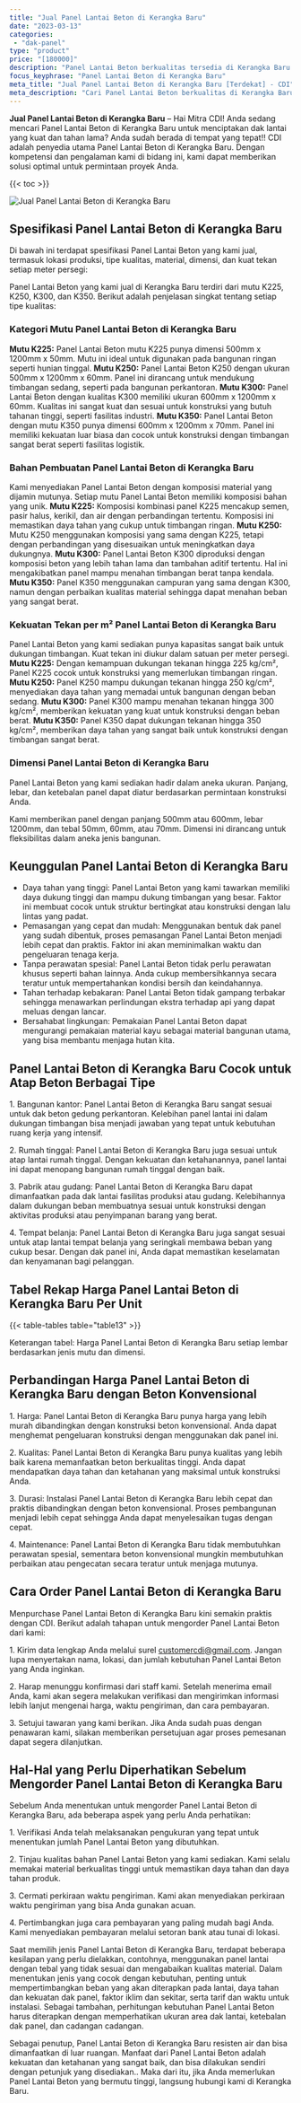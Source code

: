 ```yaml
---
title: "Jual Panel Lantai Beton di Kerangka Baru"
date: "2023-03-13"
categories:
 - "dak-panel"
type: "product"
price: "[180000]"
description: "Panel Lantai Beton berkualitas tersedia di Kerangka Baru. Solusi ideal untuk proyek konstruksi dengan standar terbaik, Panel Lantai Beton memberikan kekuatan maksimal untuk proyek pembangunan. Konsultasi gratis."
focus_keyphrase: "Panel Lantai Beton di Kerangka Baru"
meta_title: "Jual Panel Lantai Beton di Kerangka Baru [Terdekat] - CDI"
meta_description: "Cari Panel Lantai Beton berkualitas di Kerangka Baru?. Kami menyediakan Panel Lantai Beton premium untuk pembangunan. Promo menarik hanya di sini."
---
```


**Jual Panel Lantai Beton di Kerangka Baru** – Hai Mitra CDI! Anda sedang mencari Panel Lantai Beton di Kerangka Baru untuk menciptakan dak lantai yang kuat dan tahan lama? Anda sudah berada di tempat yang tepat!! CDI adalah penyedia utama Panel Lantai Beton di Kerangka Baru. Dengan kompetensi dan pengalaman kami di bidang ini, kami dapat memberikan solusi optimal untuk permintaan proyek Anda.

{{< toc >}}

![Jual Panel Lantai Beton di Kerangka Baru](/images/dak-panel/dak-panel-15.jpg)

## Spesifikasi Panel Lantai Beton di Kerangka Baru

Di bawah ini terdapat spesifikasi Panel Lantai Beton yang kami jual, termasuk lokasi produksi, tipe kualitas, material, dimensi, dan kuat tekan setiap meter persegi:

Panel Lantai Beton yang kami jual di Kerangka Baru terdiri dari mutu K225, K250, K300, dan K350. Berikut adalah penjelasan singkat tentang setiap tipe kualitas:

### Kategori Mutu Panel Lantai Beton di Kerangka Baru

**Mutu K225:** Panel Lantai Beton mutu K225 punya dimensi 500mm x 1200mm x 50mm. Mutu ini ideal untuk digunakan pada bangunan ringan seperti hunian tinggal.
**Mutu K250:** Panel Lantai Beton K250 dengan ukuran 500mm x 1200mm x 60mm. Panel ini dirancang untuk mendukung timbangan sedang, seperti pada bangunan perkantoran.
**Mutu K300:** Panel Lantai Beton dengan kualitas K300 memiliki ukuran 600mm x 1200mm x 60mm. Kualitas ini sangat kuat dan sesuai untuk konstruksi yang butuh tahanan tinggi, seperti fasilitas industri.
**Mutu K350:** Panel Lantai Beton dengan mutu K350 punya dimensi 600mm x 1200mm x 70mm. Panel ini memiliki kekuatan luar biasa dan cocok untuk konstruksi dengan timbangan sangat berat seperti fasilitas logistik.

### Bahan Pembuatan Panel Lantai Beton di Kerangka Baru

Kami menyediakan Panel Lantai Beton dengan komposisi material yang dijamin mutunya. Setiap mutu Panel Lantai Beton memiliki komposisi bahan yang unik.
**Mutu K225:** Komposisi kombinasi panel K225 mencakup semen, pasir halus, kerikil, dan air dengan perbandingan tertentu. Komposisi ini memastikan daya tahan yang cukup untuk timbangan ringan.
**Mutu K250:** Mutu K250 menggunakan komposisi yang sama dengan K225, tetapi dengan perbandingan yang disesuaikan untuk meningkatkan daya dukungnya.
**Mutu K300:** Panel Lantai Beton K300 diproduksi dengan komposisi beton yang lebih tahan lama dan tambahan aditif tertentu. Hal ini mengakibatkan panel mampu menahan timbangan berat tanpa kendala.
**Mutu K350:** Panel K350 menggunakan campuran yang sama dengan K300, namun dengan perbaikan kualitas material sehingga dapat menahan beban yang sangat berat.

### Kekuatan Tekan per m² Panel Lantai Beton di Kerangka Baru

Panel Lantai Beton yang kami sediakan punya kapasitas sangat baik untuk dukungan timbangan. Kuat tekan ini diukur dalam satuan per meter persegi.
**Mutu K225:** Dengan kemampuan dukungan tekanan hingga 225 kg/cm², Panel K225 cocok untuk konstruksi yang memerlukan timbangan ringan.
**Mutu K250:** Panel K250 mampu dukungan tekanan hingga 250 kg/cm², menyediakan daya tahan yang memadai untuk bangunan dengan beban sedang.
**Mutu K300:** Panel K300 mampu menahan tekanan hingga 300 kg/cm², memberikan kekuatan yang kuat untuk konstruksi dengan beban berat.
**Mutu K350:** Panel K350 dapat dukungan tekanan hingga 350 kg/cm², memberikan daya tahan yang sangat baik untuk konstruksi dengan timbangan sangat berat.

### Dimensi Panel Lantai Beton di Kerangka Baru

Panel Lantai Beton yang kami sediakan hadir dalam aneka ukuran. Panjang, lebar, dan ketebalan panel dapat diatur berdasarkan permintaan konstruksi Anda.

Kami memberikan panel dengan panjang 500mm atau 600mm, lebar 1200mm, dan tebal 50mm, 60mm, atau 70mm. Dimensi ini dirancang untuk fleksibilitas dalam aneka jenis bangunan.

## Keunggulan Panel Lantai Beton di Kerangka Baru

*   Daya tahan yang tinggi: Panel Lantai Beton yang kami tawarkan memiliki daya dukung tinggi dan mampu dukung timbangan yang besar. Faktor ini membuat cocok untuk struktur bertingkat atau konstruksi dengan lalu lintas yang padat.
*   Pemasangan yang cepat dan mudah: Menggunakan bentuk dak panel yang sudah dibentuk, proses pemasangan Panel Lantai Beton menjadi lebih cepat dan praktis. Faktor ini akan meminimalkan waktu dan pengeluaran tenaga kerja.
*   Tanpa perawatan spesial: Panel Lantai Beton tidak perlu perawatan khusus seperti bahan lainnya. Anda cukup membersihkannya secara teratur untuk mempertahankan kondisi bersih dan keindahannya.
*   Tahan terhadap kebakaran: Panel Lantai Beton tidak gampang terbakar sehingga menawarkan perlindungan ekstra terhadap api yang dapat meluas dengan lancar.
*   Bersahabat lingkungan: Pemakaian Panel Lantai Beton dapat mengurangi pemakaian material kayu sebagai material bangunan utama, yang bisa membantu menjaga hutan kita.

## Panel Lantai Beton di Kerangka Baru Cocok untuk Atap Beton Berbagai Tipe

1\.  Bangunan kantor: Panel Lantai Beton di Kerangka Baru sangat sesuai untuk dak beton gedung perkantoran. Kelebihan panel lantai ini dalam dukungan timbangan bisa menjadi jawaban yang tepat untuk kebutuhan ruang kerja yang intensif.

2\.  Rumah tinggal: Panel Lantai Beton di Kerangka Baru juga sesuai untuk atap lantai rumah tinggal. Dengan kekuatan dan ketahanannya, panel lantai ini dapat menopang bangunan rumah tinggal dengan baik.

3\.  Pabrik atau gudang: Panel Lantai Beton di Kerangka Baru dapat dimanfaatkan pada dak lantai fasilitas produksi atau gudang. Kelebihannya dalam dukungan beban membuatnya sesuai untuk konstruksi dengan aktivitas produksi atau penyimpanan barang yang berat.

4\.  Tempat belanja: Panel Lantai Beton di Kerangka Baru juga sangat sesuai untuk atap lantai tempat belanja yang seringkali membawa beban yang cukup besar. Dengan dak panel ini, Anda dapat memastikan keselamatan dan kenyamanan bagi pelanggan.

## Tabel Rekap Harga Panel Lantai Beton di Kerangka Baru Per Unit

{{< table-tables table="table13" >}}

Keterangan tabel: Harga Panel Lantai Beton di Kerangka Baru setiap lembar berdasarkan jenis mutu dan dimensi.

## Perbandingan Harga Panel Lantai Beton di Kerangka Baru dengan Beton Konvensional

1\.  Harga: Panel Lantai Beton di Kerangka Baru punya harga yang lebih murah dibandingkan dengan konstruksi beton konvensional. Anda dapat menghemat pengeluaran konstruksi dengan menggunakan dak panel ini.

2\.  Kualitas: Panel Lantai Beton di Kerangka Baru punya kualitas yang lebih baik karena memanfaatkan beton berkualitas tinggi. Anda dapat mendapatkan daya tahan dan ketahanan yang maksimal untuk konstruksi Anda.

3\.  Durasi: Instalasi Panel Lantai Beton di Kerangka Baru lebih cepat dan praktis dibandingkan dengan beton konvensional. Proses pembangunan menjadi lebih cepat sehingga Anda dapat menyelesaikan tugas dengan cepat.

4\.  Maintenance: Panel Lantai Beton di Kerangka Baru tidak membutuhkan perawatan spesial, sementara beton konvensional mungkin membutuhkan perbaikan atau pengecatan secara teratur untuk menjaga mutunya.

## Cara Order Panel Lantai Beton di Kerangka Baru

Menpurchase Panel Lantai Beton di Kerangka Baru kini semakin praktis dengan CDI. Berikut adalah tahapan untuk mengorder Panel Lantai Beton dari kami:

1\.  Kirim data lengkap Anda melalui surel customercdi@gmail.com. Jangan lupa menyertakan nama, lokasi, dan jumlah kebutuhan Panel Lantai Beton yang Anda inginkan.

2\.  Harap menunggu konfirmasi dari staff kami. Setelah menerima email Anda, kami akan segera melakukan verifikasi dan mengirimkan informasi lebih lanjut mengenai harga, waktu pengiriman, dan cara pembayaran.

3\.  Setujui tawaran yang kami berikan. Jika Anda sudah puas dengan penawaran kami, silakan memberikan persetujuan agar proses pemesanan dapat segera dilanjutkan.

## Hal-Hal yang Perlu Diperhatikan Sebelum Mengorder Panel Lantai Beton di Kerangka Baru

Sebelum Anda menentukan untuk mengorder Panel Lantai Beton di Kerangka Baru, ada beberapa aspek yang perlu Anda perhatikan:

1\.  Verifikasi Anda telah melaksanakan pengukuran yang tepat untuk menentukan jumlah Panel Lantai Beton yang dibutuhkan.

2\.  Tinjau kualitas bahan Panel Lantai Beton yang kami sediakan. Kami selalu memakai material berkualitas tinggi untuk memastikan daya tahan dan daya tahan produk.

3\.  Cermati perkiraan waktu pengiriman. Kami akan menyediakan perkiraan waktu pengiriman yang bisa Anda gunakan acuan.

4\.  Pertimbangkan juga cara pembayaran yang paling mudah bagi Anda. Kami menyediakan pembayaran melalui setoran bank atau tunai di lokasi.

Saat memilih jenis Panel Lantai Beton di Kerangka Baru, terdapat beberapa kesilapan yang perlu dielakkan, contohnya, menggunakan panel lantai dengan tebal yang tidak sesuai dan mengabaikan kualitas material. Dalam menentukan jenis yang cocok dengan kebutuhan, penting untuk mempertimbangkan beban yang akan diterapkan pada lantai, daya tahan dan kekuatan dak panel, faktor iklim dan sekitar, serta tarif dan waktu untuk instalasi. Sebagai tambahan, perhitungan kebutuhan Panel Lantai Beton harus diterapkan dengan memperhatikan ukuran area dak lantai, ketebalan dak panel, dan cadangan cadangan.

Sebagai penutup, Panel Lantai Beton di Kerangka Baru resisten air dan bisa dimanfaatkan di luar ruangan. Manfaat dari Panel Lantai Beton adalah kekuatan dan ketahanan yang sangat baik, dan bisa dilakukan sendiri dengan petunjuk yang disediakan.. Maka dari itu, jika Anda memerlukan Panel Lantai Beton yang bermutu tinggi, langsung hubungi kami di Kerangka Baru.